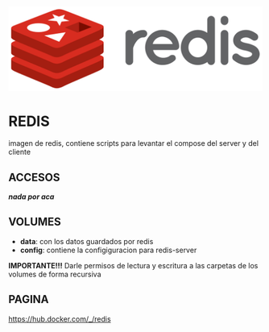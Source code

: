 ![alt text](redis.png)

# REDIS

imagen de redis, contiene scripts para levantar el compose del server y del cliente


## ACCESOS

***nada por aca***


## VOLUMES

* **data**: con los datos guardados por redis
* **config**: contiene la configiguracion para redis-server

**IMPORTANTE!!!**
Darle permisos de lectura y escritura a las carpetas de los volumes de forma recursiva

## PAGINA

https://hub.docker.com/_/redis